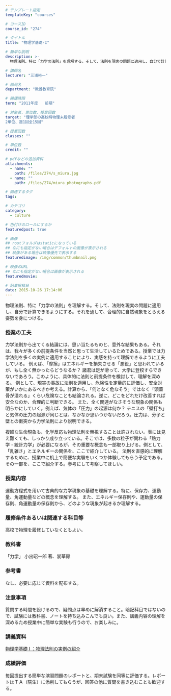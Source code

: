 ```yaml
---
# テンプレート指定
templateKey: "courses"

# コースID
course_id: "274"

# タイトル
title: "物理学基礎-I"

# 簡単な説明
description: >-
  物理法則、特に「力学の法則」を理解する。そして、法則を現実の問題に適用し、自分で計算できるようにする。それを通して、合理的に自然現象をとらえる姿勢を身につける。...

# 講師名
lecturer: "三浦裕一"

# 部局名
department: "教養教育院"

# 開講時限
term: "2011年度	前期"

# 対象者、単位数、授業回数
target: "理学部の高校時物理未履修者
2単位、週1回全15回"

# 授業回数
classes: ""

# 単位数
credit: ""

# pdfなどの追加資料
attachments: 
  - name: "" 
    path: /files/274/s_miura.jpg
  - name: "" 
    path: /files/274/miura_photographs.pdf

# 関連するタグ
tags:

# カテゴリ
category:
  - culture

# 色付けのロールにするか
featuredpost: true

# 画像
## rootフォルダはstaticになっている
## なにも指定がない場合はデフォルトの画像が表示される
## 映像がある場合は映像優先で表示する
featuredimage: /img/common/thumbnail.png

# 映像のURL
## なにも指定がない場合は画像が表示される
featuredmovie: 

# 記事投稿日
date: 2015-10-26 17:14:06
---
```


物理法則、特に「力学の法則」を理解する。そして、法則を現実の問題に適用し、自分で計算できるようにする。それを通して、合理的に自然現象をとらえる姿勢を身につける。

### 授業の工夫

力学法則から出てくる結論には、思い当たるものと、意外な結果もある。それは、我々が多くの前提条件を当然と思って生活しているためである。授業では力学法則を多くの実例に適用することにより、実感を持って理解できるように工夫している。 例えば、「摩擦」はエネルギーを損失させる「悪役」と思われているが、もし全く無かったらどうなるか？ 諸君は足が滑って、大学に登校すらできないであろう。このように、具体的に法則と前提条件を検討して、理解を深める。 例として、現実の事故に法則を適用し、危険性を定量的に評価し、安全対策がいかにあるべきか考える。計算から、「何となく危なそう」ではなく「頭蓋骨が潰れる」くらい危険なことも結論される。逆に、どこをどれだけ改善すれば安全なのか、合理的に判断できる。 また、全く関連がなさそうな現象の関係も明らかにしていく。例えば、気体の「圧力」の起源は何か？ テニスの「壁打ち」と気体の圧力の起源が同じとは、なかなか思いつかないだろう。圧力は、分子と壁との衝突から力学法則により説明できる。

複雑な生命現象も、化学反応も物理法則を無視することは許されない。表には見え難くても、しっかり成り立っている。そこでは、多数の粒子が関わる「熱力学・統計力学」が必要になるが、その重要な概念も一部取り上げる。例として、「乱雑さ」とエネルギーの関係を、ここで紹介している。 法則を直感的に理解するために、授業中に机上で簡便な実験をいくつか体験してもらう予定である。その一部を、ここで紹介する。参考にして考察してほしい。

### 授業内容

運動方程式を用いて古典的な力学現象の基礎を理解する。特に、保存力、運動量、角運動量などの概念を理解する。 また、エネルギー保存則や、運動量の保存則、角運動量の保存則から、どのような現象が起きるか理解する。

### 履修条件あるいは関連する科目等

高校で物理を履修していなくともよい。

### 教科書

「力学」 小出昭一郎 著、裳華房

### 参考書

なし、必要に応じて資料を配布する。

### 注意事項

質問する時間を設けるので、疑問点は早めに解消すること。暗記科目ではないので、試験には教科書、ノートを持ち込みこんでも良い。また、講義内容の理解を深めるため授業中に簡単な実験も行うので、お楽しみに。

### 講義資料

[物理学基礎 I ：物理法則の実例の紹介](/files/274/miura_photographs.pdf) 

### 成績評価

毎回提出する簡単な演習問題のレポートと、期末試験を同等に評価する。レポートはＴＡ（院生）に添削してもらうが、回答の他に質問を書き込むことも歓迎する。

